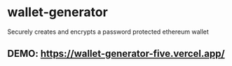 # wallet-generator
Securely creates and encrypts a password protected ethereum wallet

## DEMO: https://wallet-generator-five.vercel.app/
